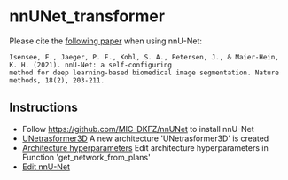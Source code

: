 # nnUNet_transformer


Please cite the [following paper](https://www.google.com/url?q=https://www.nature.com/articles/s41592-020-01008-z&sa=D&source=docs&ust=1677235958581755&usg=AOvVaw3dWL0SrITLhCJUBiNIHCQO) when using nnU-Net:

    Isensee, F., Jaeger, P. F., Kohl, S. A., Petersen, J., & Maier-Hein, K. H. (2021). nnU-Net: a self-configuring 
    method for deep learning-based biomedical image segmentation. Nature methods, 18(2), 203-211.

## Instructions
- Follow https://github.com/MIC-DKFZ/nnUNet to install nnU-Net
- [UNetrasformer3D](nnUNet_transformer/nnunetv2/dynamic_network_architectures/architectures/unet.py) A new architecture 'UNetrasformer3D' is created
- [Architecture hyperparameters](nnunetv2/utilities/get_network_from_plans.py) Edit architecture hyperparameters in Function 'get_network_from_plans'
- [Edit nnU-Net](documentation/extending_nnunet.md)

